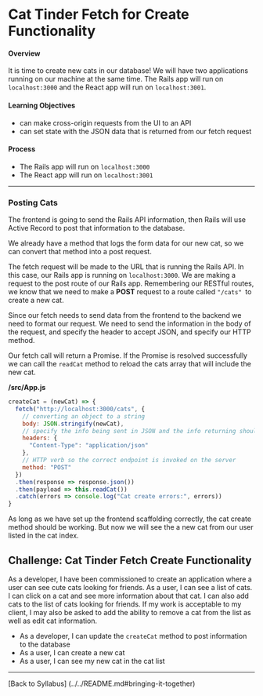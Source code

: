 # Cat Tinder Fetch for Create Functionality

#### Overview
It is time to create new cats in our database! We will have two applications running on our machine at the same time. The Rails app will run on `localhost:3000` and the React app will run on `localhost:3001`.

#### Learning Objectives
- can make cross-origin requests from the UI to an API
- can set state with the JSON data that is returned from our fetch request

#### Process
- The Rails app will run on `localhost:3000`
- The React app will run on `localhost:3001`

---
### Posting Cats
The frontend is going to send the Rails API information, then Rails will use Active Record to post that information to the database.

We already have a method that logs the form data for our new cat, so we can convert that method into a post request.

The fetch request will be made to the URL that is running the Rails API. In this case, our Rails app is running on `localhost:3000`. We are making a request to the post route of our Rails app. Remembering our RESTful routes, we know that we need to make a **POST** request to a route called `"/cats" `to create a new cat.

Since our fetch needs to send data from the frontend to the backend we need to format our request. We need to send the information in the body of the request, and specify the header to accept JSON, and specify our HTTP method.

Our fetch call will return a Promise. If the Promise is resolved successfully we can call the `readCat` method to reload the cats array that will include the new cat.

**/src/App.js**
```javascript
createCat = (newCat) => {
  fetch("http://localhost:3000/cats", {
    // converting an object to a string
    body: JSON.stringify(newCat),
    // specify the info being sent in JSON and the info returning should be JSON
    headers: {
      "Content-Type": "application/json"
    },
    // HTTP verb so the correct endpoint is invoked on the server
    method: "POST"
  })
  .then(response => response.json())
  .then(payload => this.readCat())
  .catch(errors => console.log("Cat create errors:", errors))
}
```

As long as we have set up the frontend scaffolding correctly, the cat create method should be working. But now we will see the a new cat from our user listed in the cat index.


## Challenge: Cat Tinder Fetch Create Functionality
As a developer, I have been commissioned to create an application where a user can see cute cats looking for friends. As a user, I can see a list of cats. I can click on a cat and see more information about that cat. I can also add cats to the list of cats looking for friends. If my work is acceptable to my client, I may also be asked to add the ability to remove a cat from the list as well as edit cat information.

- As a developer, I can update the `createCat` method to post information to the database
- As a user, I can create a new cat
- As a user, I can see my new cat in the cat list

---
[Back to Syllabus] (../../README.md#bringing-it-together)
